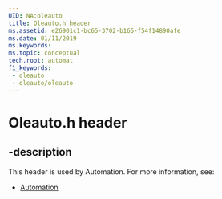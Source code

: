 ```yaml
---
UID: NA:oleauto
title: Oleauto.h header
ms.assetid: e26901c1-bc65-3702-b165-f54f14890afe
ms.date: 01/11/2019
ms.keywords: 
ms.topic: conceptual
tech.root: automat
f1_keywords:
 - oleauto
 - oleauto/oleauto
---
```


# Oleauto.h header


## -description

This header is used by Automation. For more information, see:

- [Automation](../_automat/index.md)

